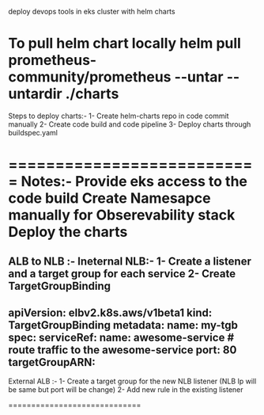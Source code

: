 deploy devops tools in eks cluster with helm charts

To pull helm chart locally 
helm pull prometheus-community/prometheus --untar --untardir ./charts
==========================
Steps to deploy charts:-
1- Create helm-charts repo in code commit manually
2- Create code build and code pipeline
3- Deploy charts through buildspec.yaml 

===========================
Notes:-
Provide eks access to the code build 
Create Namesapce manually for Obserevability stack 
Deploy the charts 
=============================
ALB to NLB :- 
Ineternal NLB:- 
1- Create a listener and a target group for each service
2- Create TargetGroupBinding 
---
apiVersion: elbv2.k8s.aws/v1beta1
kind: TargetGroupBinding
metadata:
  name: my-tgb
spec:
  serviceRef:
    name: awesome-service # route traffic to the awesome-service
    port: 80
  targetGroupARN: <arn-to-targetGroup>
---
External ALB :-
1- Create a target group for the new NLB listener (NLB Ip will be same but port will be change)
2- Add new rule in the existing listener 


=============================
